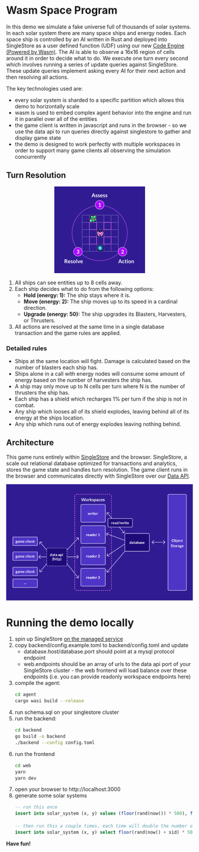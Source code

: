 # Wasm Space Program

In this demo we simulate a fake universe full of thousands of solar systems. In each solar system there are many space ships and energy nodes. Each space ship is controlled by an AI written in Rust and deployed into SingleStore as a user defined function (UDF) using our new [Code Engine (Powered by Wasm)][code-engine]. The AI is able to observe a 16x16 region of cells around it in order to decide what to do. We execute one turn every second which involves running a series of update queries against SingleStore. These update queries implement asking every AI for their next action and then resolving all actions.

The key technologies used are:
* every solar system is sharded to a specific partition which allows this demo to horizontally scale
* wasm is used to embed complex agent behavior into the engine and run it in parallel over all of the entities
* the game client is written in javascript and runs in the browser - so we use the data api to run queries directly against singlestore to gather and display game state
* the demo is designed to work perfectly with multiple workspaces in order to support many game clients all observing the simulation concurrently

## Turn Resolution

<p align="center">
  <img src="web/assets/turn_resolution_simple.png" alt="turn resolution">
</p>

1. All ships can see entities up to 8 cells away.
2. Each ship decides what to do from the following options:
    - **Hold (energy: 1):** The ship stays where it is.
    - **Move (energy: 2):** The ship moves up to its speed in a
      cardinal direction.
    - **Upgrade (energy: 50):** The ship upgrades its Blasters,
      Harvesters, or Thrusters.
3. All actions are resolved at the same time in a single database
    transaction and the game rules are applied.

### Detailed rules

- Ships at the same location will fight. Damage is calculated based on
  the number of blasters each ship has.
- Ships alone in a call with energy nodes will consume some amount of
  energy based on the number of harvesters the ship has.
- A ship may only move up to N cells per turn where N is the number of
  thrusters the ship has.
- Each ship has a shield which recharges 1% per turn if the ship is not
  in combat.
- Any ship which looses all of its shield explodes, leaving behind all
  of its energy at the ships location.
- Any ship which runs out of energy explodes leaving nothing behind.

## Architecture

This game runs entirely within [SingleStore][s2] and the browser.
SingleStore, a scale out relational database optimized for transactions
and analytics, stores the game state and handles turn resolution. The
game client runs in the browser and communicates directly with
SingleStore over our [Data API][data-api].

<p align="center">
  <img src="web/assets/architecture_diagram.png" alt="architecture">
</p>

# Running the demo locally

1. spin up SingleStore [on the managed service][try-free]
2. copy backend/config.example.toml to backend/config.toml and update
   * database.host/database.port should point at a mysql protocol endpoint
   * web.endpoints should be an array of urls to the data api port of your SingleStore cluster - the web frontend will load balance over these endpoints (i.e. you can provide readonly workspace endpoints here)
3. compile the agent:
   ```bash
   cd agent
   cargo wasi build --release
   ```
4. run schema.sql on your singlestore cluster
5. run the backend:
   ```bash
   cd backend
   go build -o backend
   ./backend --config config.toml
   ```
6. run the frontend
   ```bash
   cd web
   yarn
   yarn dev
7. open your browser to http://localhost:3000
8. generate some solar systems
    ```sql
    -- run this once
    insert into solar_system (x, y) values (floor(rand(now()) * 500), floor(rand(now() + 1) * 500));

    -- then run this a couple times, each time will double the number of solar systems. I don't recommend running more than 1000 solar systems on a single machine.
    insert into solar_system (x, y) select floor(rand(now() + sid) * 500) x, floor(rand(now() + sid + 1) * 500) y from solar_system;
    ```

**Have fun!**

[s2]: https://www.singlestore.com
[data-api]: https://docs.singlestore.com/managed-service/en/reference/data-api.html
[try-free]: https://www.singlestore.com/cloud-trial/
[code-engine]: https://docs.singlestore.com/managed-service/en/reference/code-engine---powered-by-wasm.html